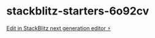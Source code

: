 # stackblitz-starters-6o92cv

[Edit in StackBlitz next generation editor ⚡️](https://stackblitz.com/~/github.com/pbaner16/stackblitz-starters-6o92cv)